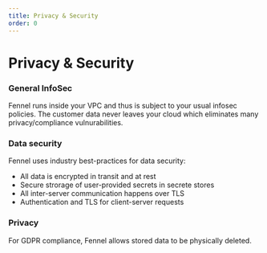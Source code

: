 ```yaml
---
title: Privacy & Security
order: 0
---
```


# Privacy & Security

### General InfoSec

Fennel runs inside your VPC and thus is subject to your usual infosec policies. The customer data never leaves your cloud which eliminates many privacy/compliance vulnurabilities.

### Data security

Fennel uses industry best-practices for data security:

* All data is encrypted in transit and at rest
* Secure strorage of user-provided secrets in secrete stores
* All inter-server communication happens over TLS
* Authentication and TLS for client-server requests

### Privacy

For GDPR compliance, Fennel allows stored data to be physically deleted.
